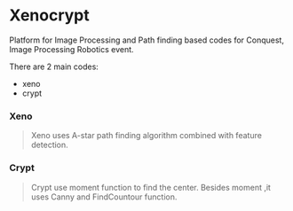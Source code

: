 # Xenocrypt
Platform for Image Processing and Path finding based codes for Conquest, Image Processing Robotics event.

There are 2 main codes: 
 * xeno
 * crypt
 

 ### Xeno 
 > Xeno uses A-star path finding algorithm combined with feature detection.
 
  ### Crypt 
 > Crypt use moment function to find the center. Besides moment ,it uses Canny and FindCountour function.
 
 
